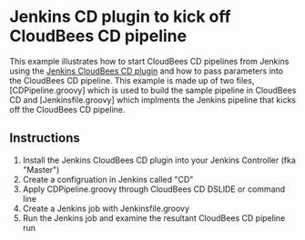 # Jenkins CD plugin to kick off CloudBees CD pipeline

This example illustrates how to start CloudBees CD pipelines from Jenkins using the [Jenkins CloudBees CD plugin](https://plugins.jenkins.io/electricflow/) and how to pass parameters into the CloudBees CD pipeline. This example is made up of two files, [CDPipeline.groovy] which is used to build the sample pipeline in CloudBees CD and [Jenkinsfile.groovy] which implments the Jenkins pipeline that kicks off the CloudBees CD pipeline.

## Instructions

1. Install the Jenkins CloudBees CD plugin into your Jenkins Controller (fka "Master")
1. Create a configruation in Jenkins called "CD"
1. Apply CDPipeline.groovy through CloudBees CD DSLIDE or command line
1. Create a Jenkins job with Jenkinsfile.groovy
1. Run the Jenkins job and examine the resultant CloudBees CD pipeline run
